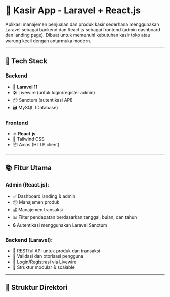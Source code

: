 # 💼 Kasir App - Laravel + React.js

Aplikasi manajemen penjualan dan produk kasir sederhana menggunakan Laravel sebagai backend dan React.js sebagai frontend (admin dashboard dan landing page). Dibuat untuk memenuhi kebutuhan kasir toko atau warung kecil dengan antarmuka modern.

---

## 🚀 Tech Stack

### Backend
- 🔧 **Laravel 11**
- 🛠️ Livewire (untuk login/register admin)
- 📦 Sanctum (autentikasi API)
- 🗃️ MySQL (Database)

### Frontend
- ⚛️ **React.js**
- 🎨 Tailwind CSS
- 📦 Axios (HTTP client)

---

## 📚 Fitur Utama

### Admin (React.js):
- ✅ Dashboard landing & admin
- 📦 Manajemen produk
- 💰 Manajemen transaksi
- 📊 Filter pendapatan berdasarkan tanggal, bulan, dan tahun
- 🔒 Autentikasi menggunakan Laravel Sanctum

### Backend (Laravel):
- 🔄 RESTful API untuk produk dan transaksi
- 🧾 Validasi dan otorisasi pengguna
- 🔐 Login/Registrasi via Livewire
- 📁 Struktur modular & scalable

---

## 📂 Struktur Direktori

